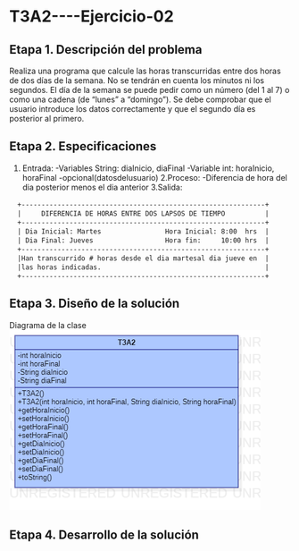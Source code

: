 # T3A2----Ejercicio-02

## Etapa 1. Descripción del problema
Realiza una programa que calcule las horas transcurridas entre dos horas de dos días de la semana. 
No se tendrán en cuenta los minutos ni los segundos. El día de la semana se puede pedir como un número
(del 1 al 7) o como una cadena (de “lunes” a “domingo”). Se debe comprobar que el usuario introduce los
datos correctamente y que el segundo día es posterior al primero.

## Etapa 2. Especificaciones
  1. Entrada:
    -Variables String: diaInicio, diaFinal
    -Variable int: horaInicio, horaFinal
     -opcional(datosdelusuario)
  2.Proceso: 
    -Diferencia de hora del dia posterior menos el dia anterior
  3.Salida:
  ~~~
    +-------------------------------------------------------------+
    |     DIFERENCIA DE HORAS ENTRE DOS LAPSOS DE TIEMPO          |
    +-------------------------------------------------------------+
    | Dia Inicial: Martes                Hora Inicial: 8:00  hrs  |
    | Dia Final: Jueves                  Hora fin:     10:00 hrs  |
    +-------------------------------------------------------------+
    |Han transcurrido # horas desde el dia martesal dia jueve en  |
    |las horas indicadas.                                         |
    +-------------------------------------------------------------+
  ~~~
  
## Etapa 3. Diseño de la solución 
   Diagrama de la clase
   ![](https://github.com/ElvizClaudette/T3A2----Ejercicio-02/blob/main/T3A2.png)
   
## Etapa 4. Desarrollo de la solución
      
